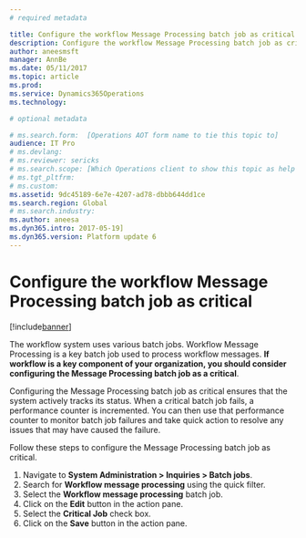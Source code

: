 ```yaml
---
# required metadata

title: Configure the workflow Message Processing batch job as critical
description: Configure the workflow Message Processing batch job as critical
author: aneesmsft
manager: AnnBe
ms.date: 05/11/2017
ms.topic: article
ms.prod: 
ms.service: Dynamics365Operations
ms.technology: 

# optional metadata

# ms.search.form:  [Operations AOT form name to tie this topic to]
audience: IT Pro
# ms.devlang: 
# ms.reviewer: sericks
# ms.search.scope: [Which Operations client to show this topic as help for, to be set by content strategist, see list here: https://microsoft.sharepoint.com/teams/DynDoc/_layouts/15/WopiFrame.aspx?sourcedoc={23419e1c-eb64-42e9-aa9b-79875b428718}&action=edit&wd=target%28Core%20Dynamics%20AX%20CP%20requirements%2Eone%7C4CC185C0%2DEFAA%2D42CD%2D94B9%2D8F2A45E7F61A%2FVersions%20list%20for%20docs%20topics%7CC14BE630%2D5151%2D49D6%2D8305%2D554B5084593C%2F%29]
# ms.tgt_pltfrm: 
# ms.custom: 
ms.assetid: 9dc45189-6e7e-4207-ad78-dbbb644dd1ce
ms.search.region: Global
# ms.search.industry: 
ms.author: aneesa
ms.dyn365.intro: 2017-05-19]
ms.dyn365.version: Platform update 6
---
```


# Configure the workflow Message Processing batch job as critical

[!include[banner](../includes/banner.md)]

The workflow system uses various batch jobs. Workflow Message Processing is a key batch job used to process workflow messages. **If workflow is a key component of your organization, you should consider configuring the Message Processing batch job as a critical**.

Configuring the Message Processing batch job as critical ensures that the system actively tracks its status. When a critical batch job fails, a performance counter is incremented. You can then use that performance counter to monitor batch job failures and take quick action to resolve any issues that may have caused the failure.

Follow these steps to configure the Message Processing batch job as critical.

1. Navigate to **System Administration > Inquiries > Batch jobs**.
2. Search for **Workflow message processing** using the quick filter.
3. Select the **Workflow message processing** batch job.
4. Click on the **Edit** button in the action pane.
5. Select the **Critical Job** check box.
6. Click on the **Save** button in the action pane.
